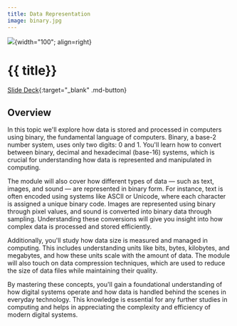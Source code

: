 ```yaml
---
title: Data Representation
image: binary.jpg
---
```


![](../../assets/images/topics/{{image}}){width="100"; align=right}

# {{ title}}


[Slide Deck](./slides/data-slides.pdf){:target="\_blank" .md-button}


## Overview

In this topic we'll explore how data is stored and processed in computers using binary, the fundamental language of computers. Binary, a base-2 number system, uses only two digits: $0$ and $1$. You'll learn how to convert between binary, decimal and hexadecimal (base-16) systems, which is crucial for understanding how data is represented and manipulated in computing.

The module will also cover how different types of data — such as text, images, and sound — are represented in binary form. For instance, text is often encoded using systems like ASCII or Unicode, where each character is assigned a unique binary code. Images are represented using binary through pixel values, and sound is converted into binary data through sampling. Understanding these conversions will give you insight into how complex data is processed and stored efficiently.

Additionally, you'll study how data size is measured and managed in computing. This includes understanding units like bits, bytes, kilobytes, and megabytes, and how these units scale with the amount of data. The module will also touch on data compression techniques, which are used to reduce the size of data files while maintaining their quality.

By mastering these concepts, you'll gain a foundational understanding of how digital systems operate and how data is handled behind the scenes in everyday technology. This knowledge is essential for any further studies in computing and helps in appreciating the complexity and efficiency of modern digital systems.


